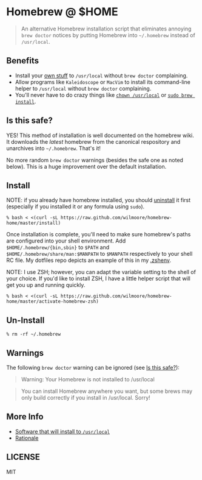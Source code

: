 # Homebrew @ $HOME

> An alternative Homebrew installation script that eliminates annoying `brew doctor` notices by putting Homebrew into `~/.homebrew` instead of `/usr/local`.

## Benefits

- Install your [own stuff][] to `/usr/local` without `brew doctor` complaining.
- Allow programs like `Kaleidoscope` or `MacVim` to install its command-line helper to `/usr/local` without `brew doctor` complaining.
- You'll never have to do crazy things like [`chown /usr/local`][chown] or [`sudo brew install`][sudo].

## Is this safe?

YES! This method of installation is well documented on the homebrew wiki. It downloads the _latest_ homebrew from the canonical respository and unarchives into `~/.homebrew`. That's it!

No more random `brew doctor` warnings (besides the safe one as noted below). This is a huge improvement over the default installation.

## Install

NOTE: if you already have homebrew installed, you should [uninstall][] it first (especially if you installed it or any formula using `sudo`).

    % bash < <(curl -sL https://raw.github.com/wilmoore/homebrew-home/master/install)

Once installation is complete, you'll need to make sure homebrew's paths are configured into your shell environment. Add `$HOME/.homebrew/{bin,sbin}` to `$PATH` and `$HOME/.homebrew/share/man:$MANPATH` to `$MANPATH` respectively to your shell RC file. My dotfiles repo depicts an example of this in my [.zshenv](https://github.com/wilmoore/dotfiles/blob/master/active/.config/zsh/.zshenv#L41-L52).

NOTE: I use ZSH; however, you can adapt the variable setting to the shell of your choice. If you'd like to install ZSH, I have a little helper script that will get you up and running quickly.

    % bash < <(curl -sL https://raw.github.com/wilmoore/homebrew-home/master/activate-homebrew-zsh)

## Un-Install

    % rm -rf ~/.homebrew

## Warnings

The following `brew doctor` warning can be ignored (see [Is this safe?](#is-this-safe)):

> Warning: Your Homebrew is not installed to /usr/local

> You can install Homebrew anywhere you want, but some brews may only build correctly if you install in /usr/local. Sorry!

## More Info

-   [Software that will install to `/usr/local`](https://github.com/wilmoore/homebrew-home/wiki/Software-that-installs-to--usr-local)
-   [Rationale](https://github.com/wilmoore/homebrew-home/wiki/Rationale)

## LICENSE

  MIT

[sudo]:      https://github.com/Homebrew/homebrew/wiki/FAQ#wiki-sudo
[chown]:     http://stackoverflow.com/a/14539521/128346
[uninstall]: https://github.com/Homebrew/homebrew/wiki/FAQ#wiki-sudo
[own stuff]: https://github.com/Homebrew/homebrew/wiki/FAQ#wiki-can-i-install-my-own-stuff-to-usrlocal
[is easier]: https://github.com/Homebrew/homebrew/wiki/FAQ#wiki-why-does-homebrew-insist-i-install-to-usrlocal-with-such-vehemence
